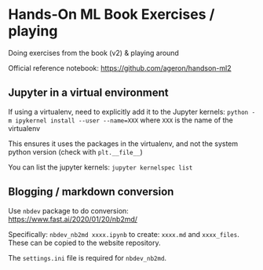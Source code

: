 # Hands-On ML Book Exercises / playing

Doing exercises from the book (v2) & playing around

Official reference notebook: https://github.com/ageron/handson-ml2


## Jupyter in a virtual environment

If using a virtualenv, need to explicitly add it to the Jupyter kernels: `python -m ipykernel install --user --name=XXX` where `XXX` is the name of the virtualenv

This ensures it uses the packages in the virtualenv, and not the system python version (check with `plt.__file__`)

You can list the jupyter kernels: `jupyter kernelspec list`


## Blogging / markdown conversion

Use `nbdev` package to do conversion: https://www.fast.ai/2020/01/20/nb2md/

Specifically: `nbdev_nb2md xxxx.ipynb` to create: `xxxx.md` and `xxxx_files`. These can be copied to the website repository.

The `settings.ini` file is required for `nbdev_nb2md`.